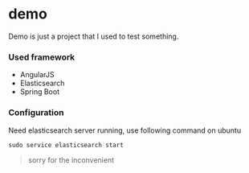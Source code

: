 # demo
Demo is just a project that I used to test something.

### Used framework  
* AngularJS
* Elasticsearch
* Spring Boot

### Configuration
Need elasticsearch server running, use following command on ubuntu
```
sudo service elasticsearch start
```

> sorry for the inconvenient

